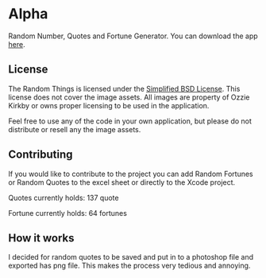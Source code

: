 Alpha
============

Random Number, Quotes and Fortune Generator. You can download the app [here](https://itunes.apple.com/us/app/random-things/id906520811?ls=1&mt=8).

## License

The Random Things is licensed under the [Simplified BSD License](https://github.com/thefirespread/RandomThings/blob/master/LICENSE). This license does not cover the image assets. All images are property of Ozzie Kirkby or owns proper licensing to be used in the application. 

Feel free to use any of the code in your own application, but please do not distribute or resell any the image assets.

## Contributing

If you would like to contribute to the project you can add Random Fortunes or Random Quotes to the excel sheet or directly to the Xcode project. 

Quotes currently holds: 137 quote

Fortune currently holds: 64 fortunes

## How it works

I decided for random quotes to be saved and put in to a photoshop file and exported has png file. This makes the process very tedious and annoying.
